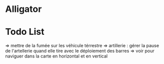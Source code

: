 # Alligator

# Todo List
=> mettre de la fumée sur les véhicule térrestre
=> artillerie : gérer la pause de l'artellerie quand elle tire avec le déploiement des barres
=> voir pour naviguer dans la carte en horizontal et en vertical
